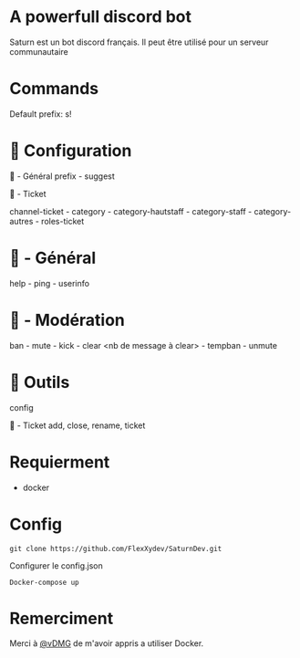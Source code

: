 # A powerfull discord bot
Saturn est un bot discord français. Il peut être utilisé pour un serveur communautaire

# Commands

Default prefix: s!

# 🔧 Configuration

🔧 - Général
prefix - suggest

📩 - Ticket

channel-ticket - category - category-hautstaff - category-staff - category-autres - roles-ticket

# 💬 - Général

help - ping - userinfo

# 🛑 - Modération

ban <member> <raison> - mute <member> <time> - kick <member> <raison> - clear <nb de message à clear> - tempban <member> <time> <raison> - unmute <member> <time> <raison>

# 🔧 Outils

config

💌 - Ticket
add, close, rename, ticket

# Requierment

- docker

# Config

```
git clone https://github.com/FlexXydev/SaturnDev.git
```

Configurer le config.json

```
Docker-compose up
```

# Remerciment

Merci à <a href="https://github.com/vDMG">@vDMG</a> de m'avoir appris a utiliser Docker.

